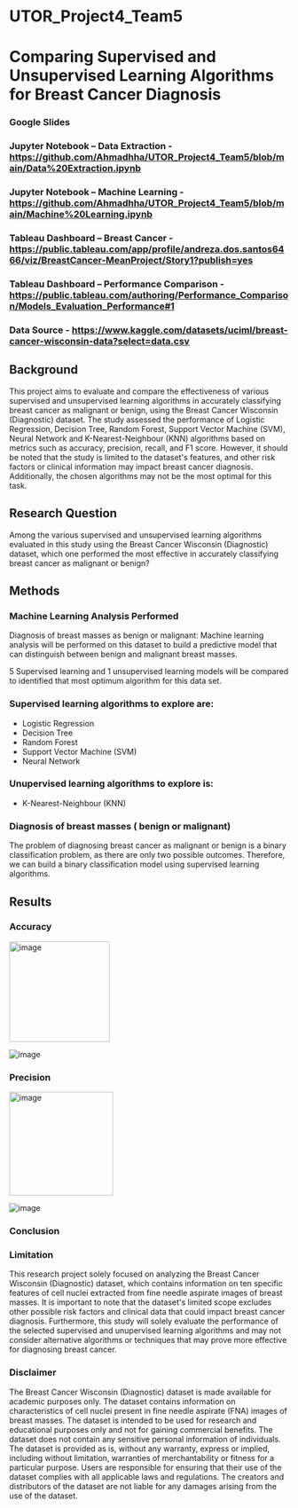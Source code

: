 # UTOR_Project4_Team5



# Comparing Supervised and Unsupervised Learning Algorithms for Breast Cancer Diagnosis

### Google Slides
### Jupyter Notebook – Data Extraction - https://github.com/Ahmadhha/UTOR_Project4_Team5/blob/main/Data%20Extraction.ipynb
### Jupyter Notebook – Machine Learning - https://github.com/Ahmadhha/UTOR_Project4_Team5/blob/main/Machine%20Learning.ipynb
### Tableau Dashboard – Breast Cancer - https://public.tableau.com/app/profile/andreza.dos.santos6466/viz/BreastCancer-MeanProject/Story1?publish=yes
### Tableau Dashboard – Performance Comparison - https://public.tableau.com/authoring/Performance_Comparison/Models_Evaluation_Performance#1
### Data Source - https://www.kaggle.com/datasets/uciml/breast-cancer-wisconsin-data?select=data.csv

## Background
This project aims to evaluate and compare the effectiveness of various supervised and unsupervised learning algorithms in accurately classifying breast cancer as malignant or benign, using the Breast Cancer Wisconsin (Diagnostic) dataset. The study assessed the performance of Logistic Regression, Decision Tree, Random Forest, Support Vector Machine (SVM), Neural Network and K-Nearest-Neighbour (KNN) algorithms based on metrics such as accuracy, precision, recall, and F1 score. However, it should be noted that the study is limited to the dataset's features, and other risk factors or clinical information may impact breast cancer diagnosis. Additionally, the chosen algorithms may not be the most optimal for this task.

## Research Question
Among the various supervised and unsupervised learning algorithms evaluated in this study using the Breast Cancer Wisconsin (Diagnostic) dataset, which one performed the most effective in accurately classifying breast cancer as malignant or benign?

## Methods

### Machine Learning Analysis Performed
Diagnosis of breast masses as benign or malignant: Machine learning analysis will be performed on this dataset to build a predictive model that can distinguish between benign and malignant breast masses.

5 Supervised learning and 1 unsupervised learning models will be compared to identified that most optimum algorithm for this data set.

### Supervised learning algorithms to explore are:
  - Logistic Regression
  - Decision Tree
  - Random Forest
  - Support Vector Machine (SVM)
  - Neural Network

### Unupervised learning algorithms to explore is:
  - K-Nearest-Neighbour (KNN)

### Diagnosis of breast masses ( benign or malignant)
The problem of diagnosing breast cancer as malignant or benign is a binary classification problem, as there are only two possible outcomes. Therefore, we can build a binary classification model using supervised learning algorithms.


## Results

### Accuracy

<img width="181" alt="image" src="https://user-images.githubusercontent.com/115505106/231871921-1ce96e2d-adf0-4146-bae0-3f6cb2472b62.png">


![image](https://user-images.githubusercontent.com/115505106/231871653-2d148649-b063-45b1-8193-b68bc0d1d18e.png)


### Precision

<img width="187" alt="image" src="https://user-images.githubusercontent.com/115505106/231871601-81f92ca8-1ebb-42bc-9cc6-4c9e4c2bd670.png">

![image](https://user-images.githubusercontent.com/115505106/231871681-75231e3f-91fc-40f3-a9e0-4a2bd635a810.png)

### Conclusion

### Limitation
This research project solely focused on analyzing the Breast Cancer Wisconsin (Diagnostic) dataset, which contains information on ten specific features of cell nuclei extracted from fine needle aspirate images of breast masses. It is important to note that the dataset's limited scope excludes other possible risk factors and clinical data that could impact breast cancer diagnosis. Furthermore, this study will solely evaluate the performance of the selected supervised and unupervised learning algorithms and may not consider alternative algorithms or techniques that may prove more effective for diagnosing breast cancer.

### Disclaimer
The Breast Cancer Wisconsin (Diagnostic) dataset is made available for academic purposes only. The dataset contains information on characteristics of cell nuclei present in fine needle aspirate (FNA) images of breast masses. The dataset is intended to be used for research and educational purposes only and not for gaining commercial benefits. The dataset does not contain any sensitive personal information of individuals. The dataset is provided as is, without any warranty, express or implied, including without limitation, warranties of merchantability or fitness for a particular purpose. Users are responsible for ensuring that their use of the dataset complies with all applicable laws and regulations. The creators and distributors of the dataset are not liable for any damages arising from the use of the dataset.
